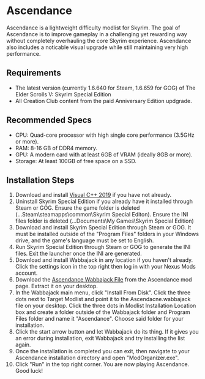 # Ascendance
Ascendance is a lightweight difficulty modlist for Skyrim. The goal of Ascendance is to improve gameplay in a challenging yet rewarding way without completely overhauling the core Skyrim experience. Ascendance also includes a noticable visual upgrade while still maintaining very high performance.

## Requirements
- The latest version (currently 1.6.640 for Steam, 1.6.659 for GOG) of The Elder Scrolls V: Skyrim Special Edition
- All Creation Club content from the paid Anniversary Edition updgrade.

## Recommended Specs
- CPU: Quad-core processor with high single core performance (3.5GHz or more).
- RAM: 8-16 GB of DDR4 memory.
- GPU: A modern card with at least 6GB of VRAM (ideally 8GB or more).
- Storage: At least 100GB of free space on a SSD.

## Installation Steps

1. Download and install [Visual C++ 2019](https://aka.ms/vs/16/release/vc_redist.x64.exe) if you have not already.
2. Uninstall Skyrim Special Edition if you already have it installed through Steam or GOG. Ensure the game folder is deleted (...Steam\steamapps\common\Skyrim Special Editon). Ensure the INI files folder is deleted (...Documents\My Games\Skyrim Special Edition)
3. Download and install Skyrim Special Edition through Steam or GOG. It must be installed outside of the "Program Files" folders in your Windows drive, and the game's language must be set to English.
4. Run Skyrim Special Edition through Steam or GOG to generate the INI files. Exit the launcher once the INI are generated.
5. Download and install Wabbajack in any location if you haven't already. Click the settings icon in the top right then log in with your Nexus Mods account.
6. Download the [Ascendance Wabbajack File](https://www.nexusmods.com/skyrimspecialedition/mods/89515?tab=files) from the Ascendance mod page. Extract it on your desktop.
7. In the Wabbajack main menu, click "Install From Disk". Click the three dots next to Target Modlist and point it to the Ascendacne.wabbajack file on your desktop. Click the three dots in Modlist Installation Location box and create a folder outside of the Wabbajack folder and Program Files folder and name it "Ascendance". Choose said folder for your installation. 
8. Click the start arrow button and let Wabbajack do its thing. If it gives you an error during installation, exit Wabbajack and try installing the list again.
9. Once the installation is completed you can exit, then navigate to your Ascendance installation directory and open "ModOrganizer.exe".
10. Click "Run" in the top right corner. You are now playing Ascendance. Good luck!
